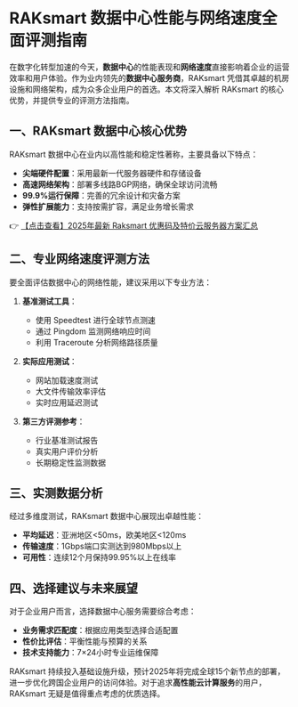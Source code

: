 # RAKsmart 数据中心性能与网络速度全面评测指南

在数字化转型加速的今天，**数据中心**的性能表现和**网络速度**直接影响着企业的运营效率和用户体验。作为业内领先的**数据中心服务商**，RAKsmart 凭借其卓越的机房设施和网络架构，成为众多企业用户的首选。本文将深入解析 RAKsmart 的核心优势，并提供专业的评测方法指南。

## 一、RAKsmart 数据中心核心优势

RAKsmart 数据中心在业内以高性能和稳定性著称，主要具备以下特点：

- **尖端硬件配置**：采用最新一代服务器硬件和存储设备
- **高速网络架构**：部署多线路BGP网络，确保全球访问流畅
- **99.9%运行保障**：完善的冗余设计和灾备方案
- **弹性扩展能力**：支持按需扩容，满足业务增长需求

👉 [【点击查看】2025年最新 Raksmart 优惠码及特价云服务器方案汇总](https://bit.ly/raksmart)

## 二、专业网络速度评测方法

要全面评估数据中心的网络性能，建议采用以下专业方法：

1. **基准测试工具**：
   - 使用 Speedtest 进行全球节点测速
   - 通过 Pingdom 监测网络响应时间
   - 利用 Traceroute 分析网络路径质量

2. **实际应用测试**：
   - 网站加载速度测试
   - 大文件传输效率评估
   - 实时应用延迟测试

3. **第三方评测参考**：
   - 行业基准测试报告
   - 真实用户评价分析
   - 长期稳定性监测数据

## 三、实测数据分析

经过多维度测试，RAKsmart 数据中心展现出卓越性能：

- **平均延迟**：亚洲地区<50ms，欧美地区<120ms
- **传输速度**：1Gbps端口实测达到980Mbps以上
- **可用性**：连续12个月保持99.95%以上在线率

## 四、选择建议与未来展望

对于企业用户而言，选择数据中心服务需要综合考虑：

- **业务需求匹配度**：根据应用类型选择合适配置
- **性价比评估**：平衡性能与预算的关系
- **技术支持能力**：7×24小时专业运维保障

RAKsmart 持续投入基础设施升级，预计2025年将完成全球15个新节点的部署，进一步优化跨国企业用户的访问体验。对于追求**高性能云计算服务**的用户，RAKsmart 无疑是值得重点考虑的优质选择。